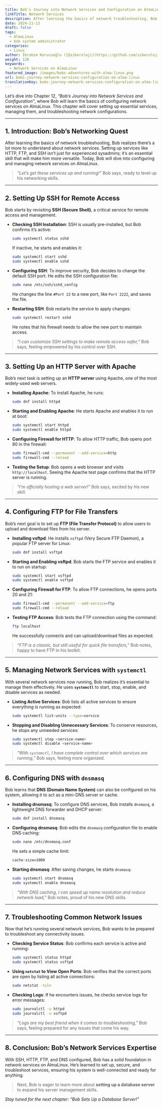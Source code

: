 ```yaml
---
title: Bob’s Journey into Network Services and Configuration on AlmaLinux
linkTitle: Network Services
description: After learning the basics of network troubleshooting, Bob realizes there’s a lot more to understand about network services. Setting up services like HTTP, FTP, and SSH isn’t just for experienced sysadmins; it’s an essential skill that will make him more versatile.
date: 2024-11-13
draft: false
tags:
  - AlmaLinux
  - bob system administrator
categories:
  - Linux
author: İbrahim Korucuoğlu ([@siberoloji](https://github.com/siberoloji))
weight: 120
keywords:
  - Network Services on AlmaLinux
featured_image: /images/bobs-adventures-with-alma-linux.png
url: bobs-journey-network-services-configuration-on-alma-linux
translationKey: bobs-journey-network-services-configuration-on-alma-linux
---
```


Let’s dive into Chapter 12, *“Bob’s Journey into Network Services and Configuration”*, where Bob will learn the basics of configuring network services on AlmaLinux. This chapter will cover setting up essential services, managing them, and troubleshooting network configurations.

---

## **1. Introduction: Bob’s Networking Quest**

After learning the basics of network troubleshooting, Bob realizes there’s a lot more to understand about network services. Setting up services like HTTP, FTP, and SSH isn’t just for experienced sysadmins; it’s an essential skill that will make him more versatile. Today, Bob will dive into configuring and managing network services on AlmaLinux.

> *“Let’s get these services up and running!”* Bob says, ready to level up his networking skills.

---

## **2. Setting Up SSH for Remote Access**

Bob starts by revisiting **SSH (Secure Shell)**, a critical service for remote access and management.

- **Checking SSH Installation**: SSH is usually pre-installed, but Bob confirms it’s active:

  ```bash
  sudo systemctl status sshd
  ```

  If inactive, he starts and enables it:

  ```bash
  sudo systemctl start sshd
  sudo systemctl enable sshd
  ```

- **Configuring SSH**: To improve security, Bob decides to change the default SSH port. He edits the SSH configuration file:

  ```bash
  sudo nano /etc/ssh/sshd_config
  ```

  He changes the line `#Port 22` to a new port, like `Port 2222`, and saves the file.

- **Restarting SSH**: Bob restarts the service to apply changes:

  ```bash
  sudo systemctl restart sshd
  ```

  He notes that his firewall needs to allow the new port to maintain access.

> *“I can customize SSH settings to make remote access safer,”* Bob says, feeling empowered by his control over SSH.

---

## **3. Setting Up an HTTP Server with Apache**

Bob’s next task is setting up an **HTTP server** using Apache, one of the most widely-used web servers.

- **Installing Apache**: To install Apache, he runs:

  ```bash
  sudo dnf install httpd
  ```

- **Starting and Enabling Apache**: He starts Apache and enables it to run at boot:

  ```bash
  sudo systemctl start httpd
  sudo systemctl enable httpd
  ```

- **Configuring Firewall for HTTP**: To allow HTTP traffic, Bob opens port 80 in the firewall:

  ```bash
  sudo firewall-cmd --permanent --add-service=http
  sudo firewall-cmd --reload
  ```

- **Testing the Setup**: Bob opens a web browser and visits `http://localhost`. Seeing the Apache test page confirms that the HTTP server is running.

> *“I’m officially hosting a web server!”* Bob says, excited by his new skill.

---

## **4. Configuring FTP for File Transfers**

Bob’s next goal is to set up **FTP (File Transfer Protocol)** to allow users to upload and download files from his server.

- **Installing vsftpd**: He installs `vsftpd` (Very Secure FTP Daemon), a popular FTP server for Linux:

  ```bash
  sudo dnf install vsftpd
  ```

- **Starting and Enabling vsftpd**: Bob starts the FTP service and enables it to run on startup:

  ```bash
  sudo systemctl start vsftpd
  sudo systemctl enable vsftpd
  ```

- **Configuring Firewall for FTP**: To allow FTP connections, he opens ports 20 and 21:

  ```bash
  sudo firewall-cmd --permanent --add-service=ftp
  sudo firewall-cmd --reload
  ```

- **Testing FTP Access**: Bob tests the FTP connection using the command:

  ```bash
  ftp localhost
  ```

  He successfully connects and can upload/download files as expected.

> *“FTP is a classic, but still useful for quick file transfers,”* Bob notes, happy to have FTP in his toolkit.

---

## **5. Managing Network Services with `systemctl`**

With several network services now running, Bob realizes it’s essential to manage them effectively. He uses **`systemctl`** to start, stop, enable, and disable services as needed.

- **Listing Active Services**: Bob lists all active services to ensure everything is running as expected:

  ```bash
  sudo systemctl list-units --type=service
  ```

- **Stopping and Disabling Unnecessary Services**: To conserve resources, he stops any unneeded services:

  ```bash
  sudo systemctl stop <service-name>
  sudo systemctl disable <service-name>
  ```

> *“With `systemctl`, I have complete control over which services are running,”* Bob says, feeling more organized.

---

## **6. Configuring DNS with `dnsmasq`**

Bob learns that **DNS (Domain Name System)** can also be configured on his system, allowing it to act as a mini-DNS server or cache.

- **Installing dnsmasq**: To configure DNS services, Bob installs `dnsmasq`, a lightweight DNS forwarder and DHCP server:

  ```bash
  sudo dnf install dnsmasq
  ```

- **Configuring dnsmasq**: Bob edits the `dnsmasq` configuration file to enable DNS caching:

  ```bash
  sudo nano /etc/dnsmasq.conf
  ```

  He sets a simple cache limit:

  ```bash
  cache-size=1000
  ```

- **Starting dnsmasq**: After saving changes, he starts `dnsmasq`:

  ```bash
  sudo systemctl start dnsmasq
  sudo systemctl enable dnsmasq
  ```

> *“With DNS caching, I can speed up name resolution and reduce network load,”* Bob notes, proud of his new DNS skills.

---

## **7. Troubleshooting Common Network Issues**

Now that he’s running several network services, Bob wants to be prepared to troubleshoot any connectivity issues.

- **Checking Service Status**: Bob confirms each service is active and running:

  ```bash
  sudo systemctl status httpd
  sudo systemctl status vsftpd
  ```

- **Using `netstat` to View Open Ports**: Bob verifies that the correct ports are open by listing all active connections:

  ```bash
  sudo netstat -tuln
  ```

- **Checking Logs**: If he encounters issues, he checks service logs for error messages:

  ```bash
  sudo journalctl -u httpd
  sudo journalctl -u vsftpd
  ```

> *“Logs are my best friend when it comes to troubleshooting,”* Bob says, feeling prepared for any issues that come his way.

---

## **8. Conclusion: Bob’s Network Services Expertise**

With SSH, HTTP, FTP, and DNS configured, Bob has a solid foundation in network services on AlmaLinux. He’s learned to set up, secure, and troubleshoot services, ensuring his system is well-connected and ready for anything.

> Next, Bob is eager to learn more about **setting up a database server** to expand his server management skills.

*Stay tuned for the next chapter: "Bob Sets Up a Database Server!"*
